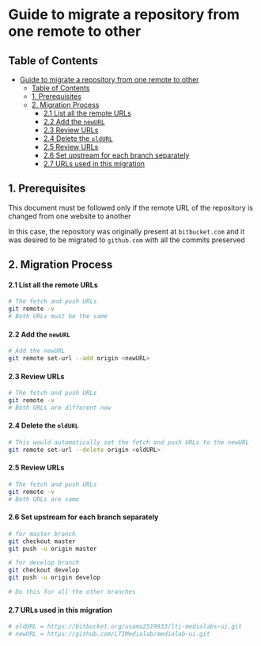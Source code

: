 # Guide to migrate a repository from one remote to other

## Table of Contents
- [Guide to migrate a repository from one remote to other](#guide-to-migrate-a-repository-from-one-remote-to-other)
  - [Table of Contents](#table-of-contents)
  - [1. Prerequisites](#1-prerequisites)
  - [2. Migration Process](#2-migration-process)
      - [2.1 List all the remote URLs](#21-list-all-the-remote-urls)
      - [2.2 Add the `newURL`](#22-add-the-newurl)
      - [2.3 Review URLs](#23-review-urls)
      - [2.4 Delete the `oldURL`](#24-delete-the-oldurl)
      - [2.5 Review URLs](#25-review-urls)
      - [2.6 Set upstream for each branch separately](#26-set-upstream-for-each-branch-separately)
      - [2.7 URLs used in this migration](#27-urls-used-in-this-migration)

## 1. Prerequisites

This document must be followed only if the remote URL of the repository is changed from one website to another

In this case, the repository was originally present at `bitbucket.com` and it was desired to be migrated to `github.com` with all the commits preserved

## 2. Migration Process

#### 2.1 List all the remote URLs

```bash
# The fetch and push URLs
git remote -v
# Both URLs must be the same
```

#### 2.2 Add the `newURL`

```bash
# Add the newURL
git remote set-url --add origin <newURL>
```

#### 2.3 Review URLs

```bash
# The fetch and push URLs
git remote -v
# Both URLs are different now
```

#### 2.4 Delete the `oldURL`

```bash
# This would automatically set the fetch and push URLs to the newURL
git remote set-url --delete origin <oldURL>
```

#### 2.5 Review URLs

```bash
# The fetch and push URLs
git remote -v
# Both URLs are same
```

#### 2.6 Set upstream for each branch separately

```bash
# for master branch
git checkout master
git push -u origin master

# for develop branch
git checkout develop
git push -u origin develop

# Do this for all the other branches
```
#### 2.7 URLs used in this migration

```bash
# oldURL = https://bitbucket.org/usama2519933/lti-medialabs-ui.git
# newURL = https://github.com/LTIMedialab/medialab-ui.git
```
